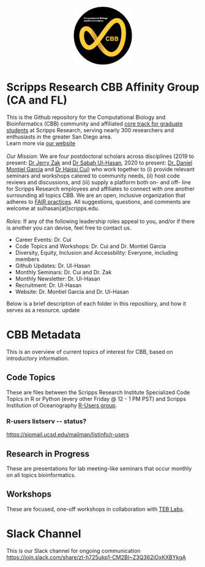 <p align="center">
  <img src="https://raw.githubusercontent.com/SuLab/TSRI-CBB/main/Images/CBB-logo.png" width="30%">
</p>

# Scripps Research CBB Affinity Group (CA and FL)
This is the Github repository for the Computational Biology and Bioinformatics (CBB) community and affiliated [core track for graduate students](https://education.scripps.edu/graduate/doctoral-program/customizable-curriculum/stbio400-440.html) at Scripps Research, serving nearly 300 researchers and enthusiasts in the greater San Diego area.<br>Learn more via [our website](http://viperdb.scripps.edu/cbb/#home)
<br><br>
*Our Mission:* We are four postdoctoral scholars across disciplines (2019 to present: [Dr Jerry Zak](https://github.com/trebbiano) and [Dr Sabah Ul-Hasan](https://github.com/sabahzero), 2020 to present: [Dr. Daniel Montiel Garcia](https://github.com/viperdb) and [Dr Haissi Cui](https://github.com/Haissi)) who work together to (i) provide relevant seminars and workshops catered to community needs, (ii) host code reviews and discussions, and (iii) supply a platform both on- and off- line for Scripps Research employees and affiliates to connect with one another surrounding all topics CBB. We are an open, inclusive organization that adheres to [FAIR practices](https://www.go-fair.org/fair-principles/). All suggestions, questions, and comments are welcome at sulhasan[at]scripps.edu.
<br><br>
*Roles:* If any of the following leadership roles appeal to you, and/or if there is another you can devise, feel free to contact us.
- Career Events: Dr. Cui
- Code Topics and Workshops: Dr. Cui and Dr. Montiel Garcia 
- Diversity, Equity, Inclusion and Accessbility: Everyone, including members 
- Github Updates: Dr. Ul-Hasan
- Monthly Seminars: Dr. Cui and Dr. Zak
- Monthly Newsletter: Dr. Ul-Hasan
- Recruitment: Dr. Ul-Hasan
- Website: Dr. Montiel Garcia and Dr. Ul-Hasan

Below is a brief description of each folder in this repositiory, and how it serves as a resource. 
update
# CBB Metadata
This is an overview of current topics of interest for CBB, based on introductory information.

## Code Topics 
These are files between the Scripps Research Institute Specialized Code Topics in R or Python (every other Friday @ 12 - 1 PM PST) and Scripps Institution of Oceanography [R-Users group](https://github.com/Open-Data-Science-at-SIO/R-Users-Presentations).

### R-users listserv -- status?
https://siomail.ucsd.edu/mailman/listinfo/r-users

## Research in Progress
These are presentations for lab meeting-like seminars that occur monthly on all topics bioinformatics.

## Workshops
These are focused, one-off workshops in collaboration with [TEB Labs](https://github.com/Tebs-Lab).

# Slack Channel
This is our Slack channel for ongoing communication
https://join.slack.com/share/zt-h725ukp1-CM2BI~Z3Q362iOxKXBYkgA
